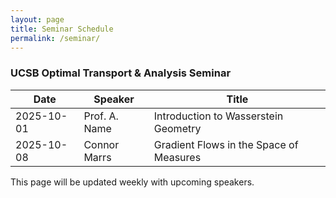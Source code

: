 ```yaml
---
layout: page
title: Seminar Schedule
permalink: /seminar/
---
```


### UCSB Optimal Transport & Analysis Seminar

| Date       | Speaker         | Title                                        |
|------------|------------------|----------------------------------------------|
| 2025-10-01 | Prof. A. Name    | Introduction to Wasserstein Geometry         |
| 2025-10-08 | Connor Marrs     | Gradient Flows in the Space of Measures      |

This page will be updated weekly with upcoming speakers.
